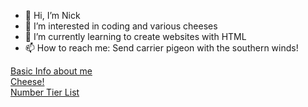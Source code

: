 - 👋 Hi, I’m Nick
- 👀 I’m interested in coding and various cheeses
- 🌱 I’m currently learning to create websites with HTML
- 📫 How to reach me: Send carrier pigeon with the southern winds!

[Basic Info about me](https://github.com/NorkGorn/Midterms.git)  
[Cheese!](https://github.com/NorkGorn/NorkGorn/blob/87fed4ecd5bd54322f42d5da64f84d4fb385964c/SecondPage.md)  
[Number Tier List](https://github.com/NorkGorn/NorkGorn/blob/main/NumberTierList.md)


<!---
NorkGorn/NorkGorn is a ✨ special ✨ repository because its `README.md` (this file) appears on your GitHub profile.
You can click the Preview link to take a look at your changes.
--->

